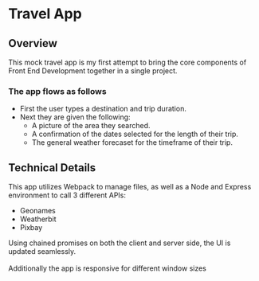 # Travel App

## Overview
This mock travel app is my first attempt to bring the core components of Front End Development together in a single project. 

### The app flows as follows
* First the user types a destination and trip duration. 
* Next they are given the following:
  * A picture of the area they searched.
  * A confirmation of the dates selected for the length of their trip.
  * The general weather forecaset for the timeframe of their trip.

## Technical Details
This app utilizes Webpack to manage files, as well as a Node and Express environment to call 3 different APIs:

* Geonames
* Weatherbit
* Pixbay

Using chained promises on both the client and server side, the UI is updated seamlessly. <br /><br />
Additionally the app is responsive for different window sizes
